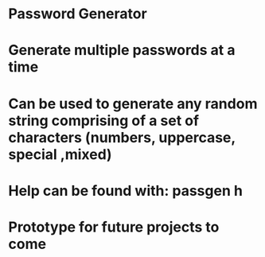# Password Generator
# Generate multiple passwords at a time
# Can be used to generate any random string comprising of a set of characters (numbers, uppercase, special ,mixed)
# Help can be found with: passgen h
# Prototype for future projects to come
